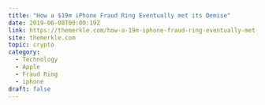 ```yaml
---
title: "How a $19m iPhone Fraud Ring Eventually met its Demise"
date: 2019-06-08T00:00:19Z
link: https://themerkle.com/how-a-19m-iphone-fraud-ring-eventually-met-its-demise/?utm_medium=RSS&utm_source=hune
site: themerkle.com
topic: crypto
category:
  - Technology
  - Apple
  - Fraud Ring
  - iphone
draft: false
---
```

